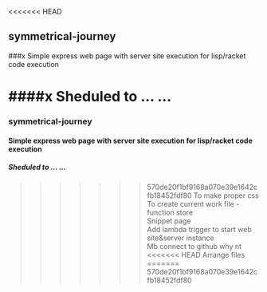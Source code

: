 <<<<<<< HEAD
## symmetrical-journey  

###x Simple express web page with server site execution for lisp/racket code execution

####x Sheduled to ... ...
=======
### symmetrical-journey  

#### Simple express web page with server site execution for lisp/racket code execution

##### Sheduled to ... ...
>>>>>>> 570de20f1bf9168a070e39e1642cfb18452fdf80
> To make proper css <br/>
> To create current work file - function store <br/>
> Snippet page <br/>
> Add lambda trigger to start web site&server instance<br/>
> Mb connect to github why nt
<<<<<<< HEAD
> Arrange files 
=======
>>>>>>> 570de20f1bf9168a070e39e1642cfb18452fdf80
